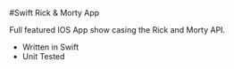 #Swift Rick & Morty App

Full featured IOS App show casing the Rick and Morty API.

- Written in Swift
- Unit Tested

